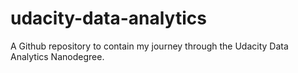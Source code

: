 # udacity-data-analytics
A Github repository to contain my journey through the Udacity Data Analytics Nanodegree.
